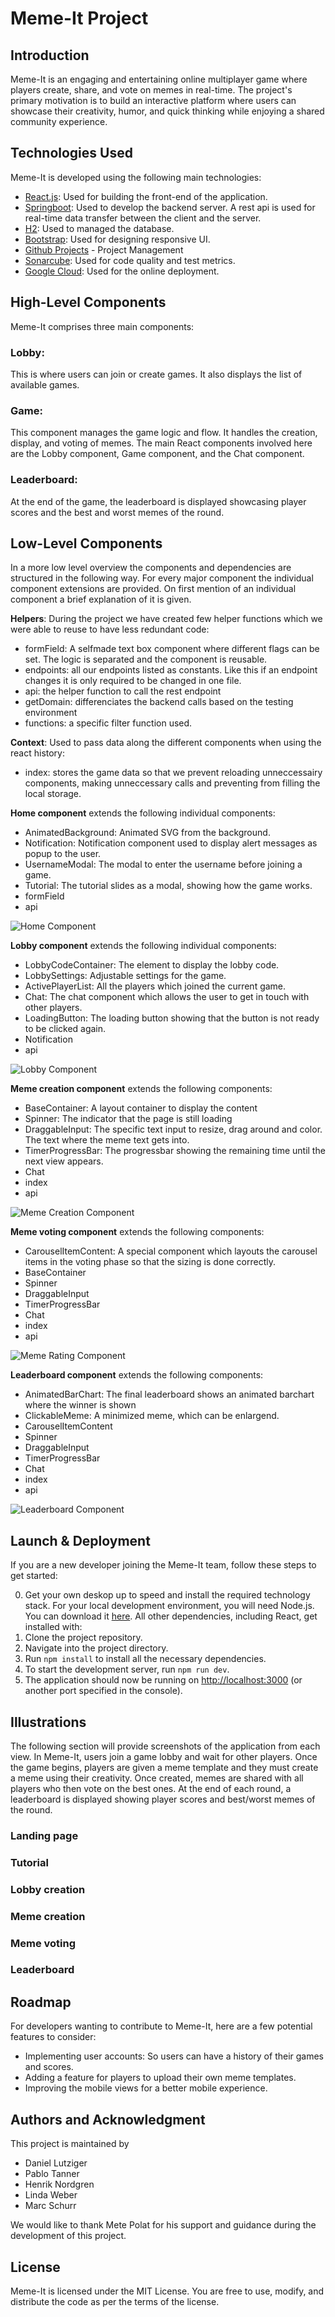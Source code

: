 
# Meme-It Project
## Introduction
Meme-It is an engaging and entertaining online multiplayer game where players create, share, and vote on memes in real-time. The project's primary motivation is to build an interactive platform where users can showcase their creativity, humor, and quick thinking while enjoying a shared community experience.

## Technologies Used
Meme-It is developed using the following main technologies:

- [React.js](https://reactjs.org/docs/getting-started.html): Used for building the front-end of the application.
- [Springboot](https://spring.io/): Used to develop the backend server. A rest api is used for real-time data transfer between the client and the server.
- [H2](https://www.h2database.com/html/main.html): Used to managed the database. 
- [Bootstrap](https://react-bootstrap.github.io/): Used for designing responsive UI.
- [Github Projects](https://github.com/explore) - Project Management
- [Sonarcube](https://sonarcloud.io/): Used for code quality and test metrics.
- [Google Cloud](https://cloud.google.com/): Used for the online deployment.


## High-Level Components
Meme-It comprises three main components:

### Lobby: 
This is where users can join or create games. It also displays the list of available games.

### Game: 
This component manages the game logic and flow. It handles the creation, display, and voting of memes. The main React components involved here are the Lobby component, Game component, and the Chat component.

### Leaderboard: 
At the end of the game, the leaderboard is displayed showcasing player scores and the best and worst memes of the round.

## Low-Level Components
In a more low level overview the components and dependencies are structured in the following way. For every major component the individual component extensions are provided. On first mention of an individual component a brief explanation of it is given. 

**Helpers**: During the project we have created few helper functions which we were able to reuse to have less redundant code:
- formField: A selfmade text box component where different flags can be set. The logic is separated and the component is reusable.
- endpoints: all our endpoints listed as constants. Like this if an endpoint changes it is only required to be changed in one file.
- api: the helper function to call the rest endpoint
- getDomain: differenciates the backend calls based on the testing environment
- functions: a specific filter function used.

**Context**: Used to pass data along the different components when using the react history:
- index: stores the game data so that we prevent reloading unneccessairy components, making unneccessary calls and preventing from filling the local storage. 

**Home component** extends the following individual components:
- AnimatedBackground: Animated SVG from the background. 
- Notification: Notification component used to display alert messages as popup to the user.
- UsernameModal: The modal to enter the username before joining a game.
- Tutorial: The tutorial slides as a modal, showing how the game works.
- formField
- api

![Home Component](https://github.com/sopra-fs23-group-13/meme-it-client/assets/10813124/c063436b-6758-4ca9-87c5-3cf809509593)


**Lobby component** extends the following individual components: 
- LobbyCodeContainer: The element to display the lobby code. 
- LobbySettings: Adjustable settings for the game. 
- ActivePlayerList: All the players which joined the current game.
- Chat: The chat component which allows the user to get in touch with other players.
- LoadingButton: The loading button showing that the button is not ready to be clicked again. 
- Notification
- api

![Lobby Component](https://github.com/sopra-fs23-group-13/meme-it-client/assets/10813124/9fb1b75d-1911-4623-a2ad-2a9df43ebac1)


**Meme creation component** extends the following components: 
- BaseContainer: A layout container to display the content
- Spinner: The indicator that the page is still loading
- DraggableInput: The specific text input to resize, drag around and color. The text where the meme text gets into. 
- TimerProgressBar: The progressbar showing the remaining time until the next view appears.
- Chat
- index
- api

![Meme Creation Component](https://github.com/sopra-fs23-group-13/meme-it-client/assets/10813124/f27a7d6f-892e-4411-a8be-00a65361045d)


**Meme voting component** extends the following components: 
- CarouselItemContent: A special component which layouts the carousel items in the voting phase so that the sizing is done correctly. 
- BaseContainer
- Spinner
- DraggableInput
- TimerProgressBar
- Chat
- index
- api

![Meme Rating Component](https://github.com/sopra-fs23-group-13/meme-it-client/assets/10813124/6c93c50a-3b02-47c5-8be0-736ce8d213a9)

**Leaderboard component** extends the following components:
- AnimatedBarChart: The final leaderboard shows an animated barchart where the winner is shown
- ClickableMeme: A minimized meme, which can be enlargend. 
- CarouselItemContent
- Spinner
- DraggableInput
- TimerProgressBar
- Chat
- index
- api

![Leaderboard Component](https://github.com/sopra-fs23-group-13/meme-it-client/assets/10813124/1ce56138-b5b5-4fc5-b57e-e67531f0b2c1)


## Launch & Deployment
If you are a new developer joining the Meme-It team, follow these steps to get started:

0. Get your own deskop up to speed and install the required technology stack. For your local development environment, you will need Node.js. You can download it [here](https://nodejs.org). All other dependencies, including React, get installed with:
1. Clone the project repository.
2. Navigate into the project directory.
3. Run ```npm install``` to install all the necessary dependencies.
4. To start the development server, run ```npm run dev```.
5. The application should now be running on [http://localhost:3000](http://localhost:3000) (or another port specified in the console).

## Illustrations
The following section will provide screenshots of the application from each view. In Meme-It, users join a game lobby and wait for other players. Once the game begins, players are given a meme template and they must create a meme using their creativity. Once created, memes are shared with all players who then vote on the best ones. At the end of each round, a leaderboard is displayed showing player scores and best/worst memes of the round.

### Landing page

### Tutorial

### Lobby creation

### Meme creation

### Meme voting

### Leaderboard



## Roadmap
For developers wanting to contribute to Meme-It, here are a few potential features to consider:

- Implementing user accounts: So users can have a history of their games and scores.
- Adding a feature for players to upload their own meme templates.
- Improving the mobile views for a better mobile experience. 

## Authors and Acknowledgment
This project is maintained by
- Daniel Lutziger
- Pablo Tanner
- Henrik Nordgren
- Linda Weber
- Marc Schurr

We would like to thank Mete Polat for his support and guidance during the development of this project.

## License
Meme-It is licensed under the MIT License. You are free to use, modify, and distribute the code as per the terms of the license.
